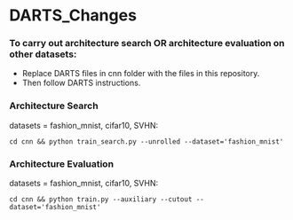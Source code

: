 # DARTS_Changes

### To carry out architecture search OR architecture evaluation on other datasets:
  - Replace DARTS files in cnn folder with the files in this repository.
  - Then follow DARTS instructions.


### Architecture Search 
datasets = fashion_mnist, cifar10, SVHN:

``` 
cd cnn && python train_search.py --unrolled --dataset='fashion_mnist' 
```
  
### Architecture Evaluation 
datasets = fashion_mnist, cifar10, SVHN:
``` 
cd cnn && python train.py --auxiliary --cutout --dataset='fashion_mnist'
``` 
